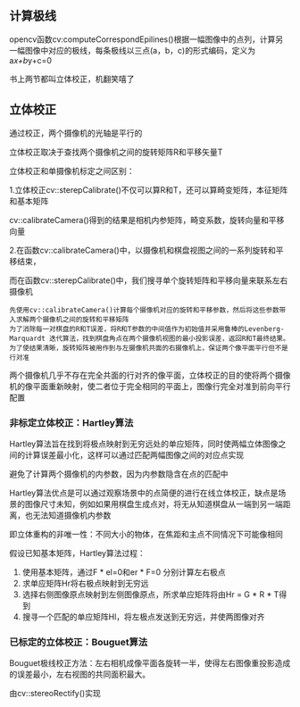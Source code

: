 













## 计算极线          

opencv函数cv:computeCorrespondEpilines()根据一幅图像中的点列，计算另一幅图像中对应的极线，每条极线以三点(a，b，c)的形式编码，定义为a*x+b*y+c=0        





书上两节都叫立体校正，机翻笑嘻了          

## 立体校正        

通过校正，两个摄像机的光轴是平行的      

立体校正取决于查找两个摄像机之间的旋转矩阵R和平移矢量T         



立体校正和单摄像机标定之间区别：          

1.立体校正cv::sterepCalibrate()不仅可以算R和T，还可以算畸变矩阵，本征矩阵和基本矩阵         

cv::calibrateCamera()得到的结果是相机内参矩阵，畸变系数，旋转向量和平移向量	    

2.在函数cv::calibrateCamera()中，以摄像机和棋盘视图之间的一系列旋转和平移结束，

而在函数cv::sterepCalibrate()中，我们搜寻单个旋转矩阵和平移向量来联系左右摄像机       	



```校正过程：
先使用cv::calibrateCamera()计算每个摄像机对应的旋转和平移参数，然后将这些参数带入求解两个摄像机之间的旋转和平移矩阵          
为了消除每一对棋盘的R和T误差，将R和T参数的中间值作为初始值并采用鲁棒的Levenberg-Marquardt 迭代算法，找到棋盘角点在两个摄像机视图的最小投影误差，返回R和T最终结果。         
为了使结果清晰，旋转矩阵被用作到与左摄像机共面的右摄像机上，保证两个像平面平行但不是行对准        
```





两个摄像机几乎不存在完全共面的行对齐的像平面，立体校正的目的使将两个摄像机的像平面重新映射，使二者位于完全相同的平面上，图像行完全对准到前向平行配置          



### 非标定立体校正：Hartley算法       

Hartley算法旨在找到将极点映射到无穷远处的单应矩阵，同时使两幅立体图像之间的计算误差最小化，这样可以通过匹配两幅图像之间的对应点实现        

避免了计算两个摄像机的内参数，因为内参数隐含在点的匹配中       

Hartley算法优点是可以通过观察场景中的点简便的进行在线立体校正，缺点是场景的图像尺寸未知，例如如果用棋盘生成点对，将无从知道棋盘从一端到另一端距离，也无法知道摄像机内参数         

即立体重构的非唯一性：不同大小的物体，在焦距和主点不同情况下可能像相同         



假设已知基本矩阵，Hartley算法过程：      

1. 使用基本矩阵，通过F * el=0和er * F=0 分别计算左右极点     
2. 求单应矩阵Hr将右极点映射到无穷远          
3. 选择右侧图像原点映射到左侧图像原点，所求单应矩阵将由Hr = G * R * T得到         
4. 搜寻一个匹配的单应矩阵Hl，将左极点发送到无穷远，并使两图像对齐      



### 已标定的立体校正：Bouguet算法          

Bouguet极线校正方法：左右相机成像平面各旋转一半，使得左右图像重投影造成的误差最小，左右视图的共同面积最大。          

由cv::stereoRectify()实现     



























